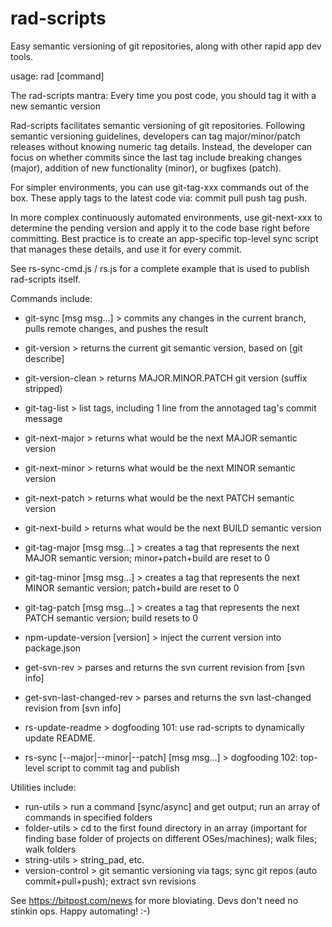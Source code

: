 # rad-scripts
Easy semantic versioning of git repositories, along with other rapid app dev tools.

usage: rad [command]

The rad-scripts mantra:
   Every time you post code, you should tag it with a new semantic version

Rad-scripts facilitates semantic versioning of git repositories.
Following semantic versioning guidelines, developers can tag 
major/minor/patch releases without knowing numeric tag details.
Instead, the developer can focus on whether commits since the last tag 
include breaking changes (major), addition of new functionality (minor), 
or bugfixes (patch).  

For simpler environments, you can use git-tag-xxx commands out of the box.
These apply tags to the latest code via: commit pull push tag push.

In more complex continuously automated environments, use git-next-xxx to
determine the pending version and apply it to the code base right before committing.
Best practice is to create an app-specific top-level sync script
that manages these details, and use it for every commit.

See rs-sync-cmd.js / rs.js for a complete example that is used to publish rad-scripts itself.

Commands include:

* git-sync                   [msg msg...] > commits any changes in the current branch, pulls remote changes, and pushes the result
* git-version                > returns the current git semantic version, based on [git describe]
* git-version-clean          > returns MAJOR.MINOR.PATCH git version (suffix stripped)
* git-tag-list               > list tags, including 1 line from the annotaged tag's commit message
* git-next-major             > returns what would be the next MAJOR semantic version
* git-next-minor             > returns what would be the next MINOR semantic version
* git-next-patch             > returns what would be the next PATCH semantic version
* git-next-build             > returns what would be the next BUILD semantic version
* git-tag-major              [msg msg...] > creates a tag that represents the next MAJOR semantic version; minor+patch+build are reset to 0
* git-tag-minor              [msg msg...] > creates a tag that represents the next MINOR semantic version; patch+build are reset to 0
* git-tag-patch              [msg msg...] > creates a tag that represents the next PATCH semantic version; build resets to 0
* npm-update-version         [version] > inject the current version into package.json
* get-svn-rev                > parses and returns the svn current revision from [svn info]
* get-svn-last-changed-rev   > parses and returns the svn last-changed revision from [svn info]

* rs-update-readme           > dogfooding 101: use rad-scripts to dynamically update README.
* rs-sync                    [--major|--minor|--patch] [msg msg...] > dogfooding 102: top-level script to commit tag and publish

Utilities include:

* run-utils           > run a command [sync/async] and get output; run an array of commands in specified folders
* folder-utils        > cd to the first found directory in an array (important for finding base folder of projects on different OSes/machines); walk files; walk folders
* string-utils        > string_pad, etc.
* version-control     > git semantic versioning via tags; sync git repos (auto commit+pull+push); extract svn revisions

See https://bitpost.com/news for more bloviating.  Devs don't need no stinkin ops.  Happy automating!  :-)


